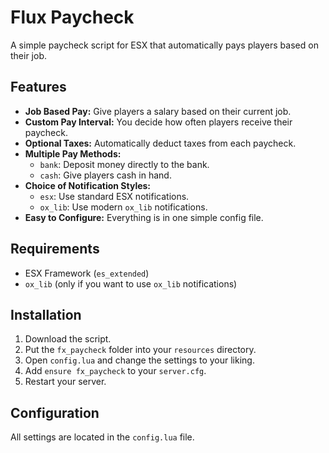 # Flux Paycheck

A simple paycheck script for ESX that automatically pays players based on their job.

## Features

-   **Job Based Pay:** Give players a salary based on their current job.
-   **Custom Pay Interval:** You decide how often players receive their paycheck.
-   **Optional Taxes:** Automatically deduct taxes from each paycheck.
-   **Multiple Pay Methods:**
    -   `bank`: Deposit money directly to the bank.
    -   `cash`: Give players cash in hand.
-   **Choice of Notification Styles:**
    -   `esx`: Use standard ESX notifications.
    -   `ox_lib`: Use modern `ox_lib` notifications.
-   **Easy to Configure:** Everything is in one simple config file.

## Requirements

-   ESX Framework (`es_extended`)
-   `ox_lib` (only if you want to use `ox_lib` notifications)

## Installation

1.  Download the script.
2.  Put the `fx_paycheck` folder into your `resources` directory.
3.  Open `config.lua` and change the settings to your liking.
4.  Add `ensure fx_paycheck` to your `server.cfg`.
5.  Restart your server.

## Configuration

All settings are located in the `config.lua` file.
